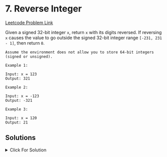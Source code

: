 # 7. Reverse Integer

[Leetcode Problem Link](https://leetcode.com/problems/reverse-integer/description/)

Given a signed 32-bit integer `x`, return `x` with its digits reversed. If reversing `x` causes the value to go outside the signed 32-bit integer range `[-231, 231 - 1]`, then return `0`.

`Assume the environment does not allow you to store 64-bit integers (signed or unsigned).`

```
Example 1:

Input: x = 123
Output: 321
```

```
Example 2:

Input: x = -123
Output: -321
```

```
Example 3:

Input: x = 120
Output: 21
```

## Solutions

<details>
  <summary>Click For Solution</summary>

```JS
NOTE

- To find last digit = n % 10

- To remove last digit = n / 10

var reverse = function(x){
    let xCopy = x
    let rev = 0

    x = Math.abs(x)

    while(x > 0){
        let rem = x % 10
        rev = (10 * rev) + rem
        x = Math.floor(x / 10)
    }

    let limit = 2**31

    if(rev < -limit || rev > limit) return 0

    return (xCopy < 0 ? -rev : rev)
}
```

</details>
